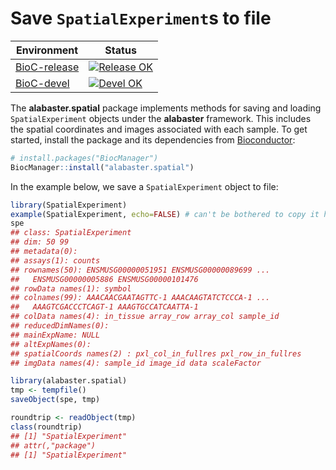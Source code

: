 # Save `SpatialExperiment`s to file

|Environment|Status|
|---|---|
|[BioC-release](https://bioconductor.org/packages/release/bioc/html/alabaster.spatial.html)|[![Release OK](https://bioconductor.org/shields/build/release/bioc/alabaster.spatial.svg)](http://bioconductor.org/checkResults/release/bioc-LATEST/alabaster.spatial/)|
|[BioC-devel](https://bioconductor.org/packages/devel/bioc/html/alabaster.spatial.html)|[![Devel OK](https://bioconductor.org/shields/build/devel/bioc/alabaster.spatial.svg)](http://bioconductor.org/checkResults/devel/bioc-LATEST/alabaster.spatial/)|

The **alabaster.spatial** package implements methods for saving and loading `SpatialExperiment` objects under the **alabaster** framework.
This includes the spatial coordinates and images associated with each sample.
To get started, install the package and its dependencies from [Bioconductor](https://bioconductor.org/packages/alabaster.spatial):

```r
# install.packages("BiocManager")
BiocManager::install("alabaster.spatial")
```

In the example below, we save a `SpatialExperiment` object to file:

```r
library(SpatialExperiment)
example(SpatialExperiment, echo=FALSE) # can't be bothered to copy it here.
spe
## class: SpatialExperiment
## dim: 50 99
## metadata(0):
## assays(1): counts
## rownames(50): ENSMUSG00000051951 ENSMUSG00000089699 ...
##   ENSMUSG00000005886 ENSMUSG00000101476
## rowData names(1): symbol
## colnames(99): AAACAACGAATAGTTC-1 AAACAAGTATCTCCCA-1 ...
##   AAAGTCGACCCTCAGT-1 AAAGTGCCATCAATTA-1
## colData names(4): in_tissue array_row array_col sample_id
## reducedDimNames(0):
## mainExpName: NULL
## altExpNames(0):
## spatialCoords names(2) : pxl_col_in_fullres pxl_row_in_fullres
## imgData names(4): sample_id image_id data scaleFactor

library(alabaster.spatial)
tmp <- tempfile()
saveObject(spe, tmp)

roundtrip <- readObject(tmp)
class(roundtrip)
## [1] "SpatialExperiment"
## attr(,"package")
## [1] "SpatialExperiment"
```

